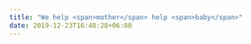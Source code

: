 ```yaml
---
title: "We help <span>mother</span> help <span>baby</span>"
date: 2019-12-23T16:48:28+06:00
---
```

